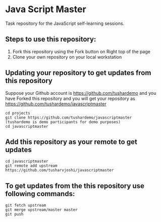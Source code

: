 Java Script Master
==================

Task repository for the JavaScript self-learning sessions.

## Steps to use this repository:
1. Fork this repository using the Fork button on Right top of the page
2. Clone your own repository on your local workstation

## Updating your repository to get updates from this repository

Suppose your Github account is https://github.com/tushardemo and you have Forked this repository and you will get your repository as https://github.com/tushardemo/javascriptmaster

```
cd projects
git clone https://github.com/tushardemo/javascriptmaster
(tushardemo is demo participants for demo purposes)
cd javascriptmaster
```

## Add this repository as your remote to get updates

```
cd javascriptmaster
git remote add upstream https://github.com/tusharvjoshi/javascriptmaster
```

## To get updates from the this repository use following commands:
```
git fetch upstream
git merge upstream/master master
git push
```
